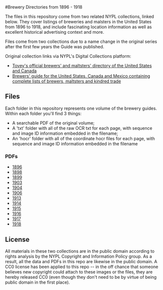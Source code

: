 #Brewery Directories from 1896 - 1918

The files in this repository come from two related NYPL collections, linked below.
They cover listings of breweries and malsters in the United States from 1896 to 1918, and include fascinating location information as well as excellent historical advertising context and more.

Files come from two collections due to a name change in the original series after the first few years the Guide was published.

Original collection links via NYPL's Digital Collections platform: 
- [Tovey's official brewers' and maltsters' directory of the United States and Canada](http://digitalcollections.nypl.org/collections/toveys-official-brewers-and-maltsters-directory-of-the-united-states-and-canada#/?tab=navigation)
- [Brewers' guide for the United States, Canada and Mexico containing complete lists of brewers, maltsters and kindred trade](http://digitalcollections.nypl.org/collections/brewers-guide-for-the-united-states-canada-and-mexico-containing-complete-lists#/?tab=about)



## Files
Each folder in this repository represents one volume of the brewery guides.
Within each folder you'll find 3 things:
- A searchable PDF of the original volume;
- A 'txt' folder with all of the raw OCR txt for each page, with sequence and image ID information embedded in the filename;
- An 'hocr' folder with all of the coordinate hocr files for each page, with sequence and image ID information embedded in the filename 

### PDFs

- [1896](https://github.com/hadro/brewery-guides/raw/master/Brewers_guide_for_the_United_States_Canada_and_Mexico_containing_complete_lists_of_brewers_maltsters_bd047d10-cf0f-0131-cc6d-58d385a7bbd0/Brewers_guide_for_the_United_States_Canada_and_Mexico_containing_complete_lists_of_brewers_maltsters_bd047d10-cf0f-0131-cc6d-58d385a7bbd0.pdf)
- [1898](https://github.com/hadro/brewery-guides/raw/master/Brewers_guide_for_the_United_States_Canada_and_Mexico_containing_complete_lists_of_brewers_maltstersc8613600-c4d6-0131-c359-58d385a7b928/Brewers_guide_for_the_United_States_Canada_and_Mexico_containing_complete_lists_of_brewers_maltstersc8613600-c4d6-0131-c359-58d385a7b928.pdf)
- [1899](https://github.com/hadro/brewery-guides/raw/master/Toveys_official_brewers_and_maltsters_directory_of_the_United_States_and_Canada_1899_13036980-d881-0131-ed0b-58d385a7b928/Toveys_official_brewers_and_maltsters_directory_of_the_United_States_and_Canada_1899_13036980-d881-0131-ed0b-58d385a7b928.pdf)
- [1903](https://github.com/hadro/brewery-guides/raw/master/Toveys_official_brewers_and_maltsters_directory_of_the_United_States_and_Canada_1903_1c3611d0-c4d5-0131-5925-58d385a7bbd0/Toveys_official_brewers_and_maltsters_directory_of_the_United_States_and_Canada_1903_1c3611d0-c4d5-0131-5925-58d385a7bbd0.pdf)
- [1904](https://github.com/hadro/brewery-guides/raw/master/Toveys_official_brewers_and_maltsters_directory_of_the_United_States_and_Canada_1904_e43210e0-d880-0131-d2d3-58d385a7b928/Toveys_official_brewers_and_maltsters_directory_of_the_United_States_and_Canada_1904_e43210e0-d880-0131-d2d3-58d385a7b928.pdf)
- [1906](https://github.com/hadro/brewery-guides/raw/master/Toveys_official_brewers_and_maltsters_directory_of_the_United_States_and_Canada_1906_e0d472a0-c99b-0131-3d2a-58d385a7bbd0/Toveys_official_brewers_and_maltsters_directory_of_the_United_States_and_Canada_1906_e0d472a0-c99b-0131-3d2a-58d385a7bbd0.pdf)
- [1913](https://github.com/hadro/brewery-guides/raw/master/Toveys_official_brewers_and_maltsters_directory_of_the_United_States_and_Canada_1913_08b2ae90-d7bd-0131-7a45-58d385a7b928/Toveys_official_brewers_and_maltsters_directory_of_the_United_States_and_Canada_1913_08b2ae90-d7bd-0131-7a45-58d385a7b928.pdf)
- [1914](https://github.com/hadro/brewery-guides/raw/master/Toveys_official_brewers_and_maltsters_directory_of_the_United_States_and_Canada_1914_4f96c920-c4d5-0131-0ccc-58d385a7bbd0/Toveys_official_brewers_and_maltsters_directory_of_the_United_States_and_Canada_1914_4f96c920-c4d5-0131-0ccc-58d385a7bbd0.pdf)
- [1915](https://github.com/hadro/brewery-guides/raw/master/Toveys_official_brewers_and_maltsters_directory_of_the_United_States_and_Canada_1915_27263780-d7bd-0131-de52-58d385a7b928/Toveys_official_brewers_and_maltsters_directory_of_the_United_States_and_Canada_1915_27263780-d7bd-0131-de52-58d385a7b928.pdf)
- [1916](https://github.com/hadro/brewery-guides/raw/master/Toveys_official_brewers_and_maltsters_directory_of_the_United_States_and_Canada_1916_4b912140-d7bd-0131-6aa8-58d385a7b928/Toveys_official_brewers_and_maltsters_directory_of_the_United_States_and_Canada_1916_4b912140-d7bd-0131-6aa8-58d385a7b928.pdf)
- [1917](https://github.com/hadro/brewery-guides/raw/master/Toveys_official_brewers_and_maltsters_directory_of_the_United_States_and_Canada_1917_5a844a20-d7bd-0131-c2cd-58d385a7b928/Toveys_official_brewers_and_maltsters_directory_of_the_United_States_and_Canada_1917_5a844a20-d7bd-0131-c2cd-58d385a7b928.pdf)
- [1918](https://github.com/hadro/brewery-guides/raw/master/Toveys_official_brewers_and_maltsters_directory_of_the_United_States_and_Canada_1918_59b1baf0-c4d5-0131-f713-58d385a7bbd0/Toveys_official_brewers_and_maltsters_directory_of_the_United_States_and_Canada_1918_59b1baf0-c4d5-0131-f713-58d385a7bbd0.pdf)



## License
All materials in these two collections are in the public domain according to rights analysis by the NYPL Copyright and Information Policy group. As a result, all the data and PDFs in this repo are likewise in the public domain. A CC0 license has been applied to this repo -- in the off chance that someone believes new copyright could attach to these images or the files, they are hereby released CC0 (even though they don't need to be by virtue of being public domain in the first place).
